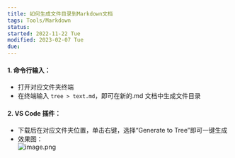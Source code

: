 ```yaml
---
title: 如何生成文件目录到Markdown文档
tags: Tools/Markdown
status: 
started: 2022-11-22 Tue
modified: 2023-02-07 Tue
due: 
---
```

#### 1. 命令行输入：
- 打开对应文件夹终端
- 在终端输入 `tree > text.md`，即可在新的.md 文档中生成文件目录
#### 2. VS Code 插件：
- 下载后在对应文件夹位置，单击右键，选择“Generate to Tree”即可一键生成
- 效果图：  
![image.png](https://cdn.nlark.com/yuque/0/2022/png/29677165/1667800959538-beae4b5c-19a1-4bf5-acd6-db5209c33e67.png#clientId=ub76a8022-4bb2-4&crop=0&crop=0&crop=1&crop=1&from=paste&height=172&id=uc21c60f9&margin=%5Bobject%20Object%5D&name=image.png&originHeight=344&originWidth=1334&originalType=binary&ratio=1&rotation=0&showTitle=false&size=30279&status=done&style=none&taskId=u1a101bc3-d044-469e-9d9e-de0172418be&title=&width=667)
